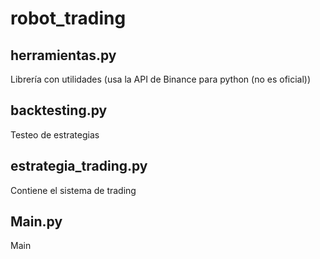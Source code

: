 # robot_trading

## herramientas.py
  Librería con utilidades (usa la API de Binance para python (no es oficial))
  
## backtesting.py
  Testeo de estrategias
  
## estrategia_trading.py
  Contiene el sistema de trading
  
## Main.py
  Main
